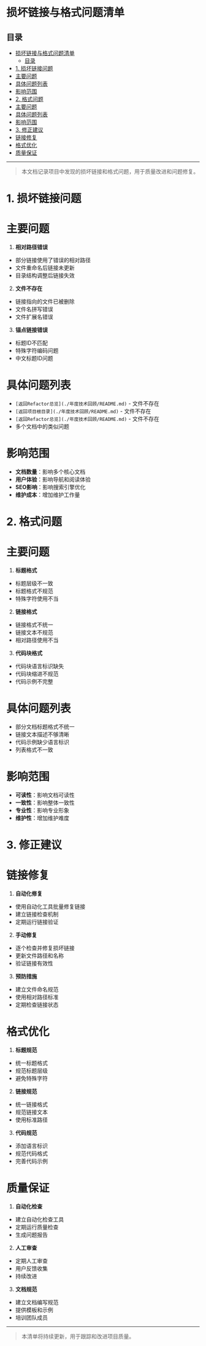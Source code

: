 ﻿# 损坏链接与格式问题清单

## 目录

- [损坏链接与格式问题清单](#损坏链接与格式问题清单)
  - [目录](#目录)
- [1. 损坏链接问题](#1-损坏链接问题)
- [主要问题](#主要问题)
- [具体问题列表](#具体问题列表)
- [影响范围](#影响范围)
- [2. 格式问题](#2-格式问题)
- [主要问题](#主要问题-1)
- [具体问题列表](#具体问题列表-1)
- [影响范围](#影响范围-1)
- [3. 修正建议](#3-修正建议)
- [链接修复](#链接修复)
- [格式优化](#格式优化)
- [质量保证](#质量保证)

---

> 本文档记录项目中发现的损坏链接和格式问题，用于质量改进和问题修复。

# 1. 损坏链接问题

# 主要问题

1. **相对路径错误**

- 部分链接使用了错误的相对路径
- 文件重命名后链接未更新
- 目录结构调整后链接失效

2. **文件不存在**

- 链接指向的文件已被删除
- 文件名拼写错误
- 文件扩展名错误

3. **锚点链接错误**

- 标题ID不匹配
- 特殊字符编码问题
- 中文标题ID问题

# 具体问题列表

- `[返回Refactor总览](./年度技术回顾/README.md)` - 文件不存在
- `[返回项目根目录](./年度技术回顾/README.md)` - 文件不存在
- `[返回Refactor总览](./年度技术回顾/README.md)` - 文件不存在
- 多个文档中的类似问题

# 影响范围

- **文档数量**：影响多个核心文档
- **用户体验**：影响导航和阅读体验
- **SEO影响**：影响搜索引擎优化
- **维护成本**：增加维护工作量

# 2. 格式问题

# 主要问题

1. **标题格式**

- 标题层级不一致
- 标题格式不规范
- 特殊字符使用不当

2. **链接格式**

- 链接格式不统一
- 链接文本不规范
- 相对路径使用不当

3. **代码块格式**

- 代码块语言标识缺失
- 代码块缩进不规范
- 代码示例不完整

# 具体问题列表

- 部分文档标题格式不统一
- 链接文本描述不够清晰
- 代码示例缺少语言标识
- 列表格式不一致

# 影响范围

- **可读性**：影响文档可读性
- **一致性**：影响整体一致性
- **专业性**：影响专业形象
- **维护性**：增加维护难度

# 3. 修正建议

# 链接修复

1. **自动化修复**

- 使用自动化工具批量修复链接
- 建立链接检查机制
- 定期运行链接验证

2. **手动修复**

- 逐个检查并修复损坏链接
- 更新文件路径和名称
- 验证链接有效性

3. **预防措施**

- 建立文件命名规范
- 使用相对路径标准
- 定期检查链接状态

# 格式优化

1. **标题规范**

- 统一标题格式
- 规范标题层级
- 避免特殊字符

2. **链接规范**

- 统一链接格式
- 规范链接文本
- 使用标准路径

3. **代码规范**

- 添加语言标识
- 规范代码格式
- 完善代码示例

# 质量保证

1. **自动化检查**

- 建立自动化检查工具
- 定期运行质量检查
- 生成问题报告

2. **人工审查**

- 定期人工审查
- 用户反馈收集
- 持续改进

3. **文档规范**

- 建立文档编写规范
- 提供模板和示例
- 培训团队成员

---

> 本清单将持续更新，用于跟踪和改进项目质量。
